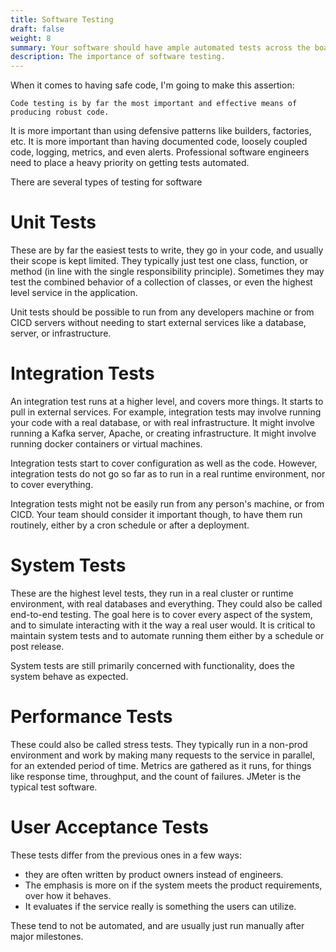 ```yaml
---
title: Software Testing
draft: false
weight: 8
summary: Your software should have ample automated tests across the board.
description: The importance of software testing.
---
```


When it comes to having safe code, I'm going to make this assertion:

```
Code testing is by far the most important and effective means of producing robust code.
```

It is more important than using defensive patterns like builders, factories, etc.  It 
is more important than having documented code, loosely coupled code, logging, metrics,
and even alerts.  Professional software engineers need to place a heavy priority on
getting tests automated.

There are several types of testing for software

# Unit Tests

These are by far the easiest tests to write, they go in your code, and usually their
scope is kept limited.  They typically just test one class, function, or method (in line with the 
single responsibility principle).  Sometimes they may test the combined behavior of 
a collection of classes, or even the highest level service in the application.

Unit tests should be possible to run from any developers machine or from CICD servers
without needing to start external services like a database, server, or infrastructure.

# Integration Tests

An integration test runs at a higher level, and covers more things.  It starts to pull in 
external services.  For example, integration tests may involve running your code with a 
real database, or with real infrastructure.  It might involve running a Kafka server,
Apache, or creating infrastructure.  It might involve running docker containers or 
virtual machines.

Integration tests start to cover configuration as well as the code.  However, integration 
tests do not go so far as to run in a real runtime environment, nor to cover everything.

Integration tests might not be easily run from any person's machine, or from CICD.  Your 
team should consider it important though, to have them run routinely, either by a 
cron schedule or after a deployment.

# System Tests

These are the highest level tests, they run in a real cluster or runtime environment, 
with real databases and everything.  They could also be called end-to-end testing.
The goal here is to cover every aspect of the system, and to simulate interacting 
with it the way a real user would.  It is critical to maintain system tests and 
to automate running them either by a schedule or post release.

System tests are still primarily concerned with functionality, does the system behave
as expected.

# Performance Tests

These could also be called stress tests.  They typically run in a non-prod environment and 
work by making many requests to the service in parallel, for an extended period of time.
Metrics are gathered as it runs, for things like response time, throughput, and the 
count of failures.  JMeter is the typical test software.

# User Acceptance Tests

These tests differ from the previous ones in a few ways:
* they are often written by product owners instead of engineers.
* The emphasis is more on if the system meets the product requirements, over how it behaves.
* It evaluates if the service really is something the users can utilize.

These tend to not be automated, and are usually just run manually after major milestones.